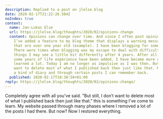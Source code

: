 ```yaml
---
description: Replied to a post on jlelse.blog
date: 2020-02-17T21:22:26.584Z
noIndex: true
context:
  name: Jan-Lukas Else
  url: https://jlelse.blog/thoughts/2020/02/opinions-change
  content: Opinions can change over time. And since I often post opinions on my blog,
    I’ve added a feature to my blog theme that displays a warning message above posts
    that are over one year old (example). I have been blogging for some time now.
    There were times when blogging was my escape to deal with difficult times. Some
    things I may see a little bit differently after 4 years. After all, since then
    some years of life experience have been added. I have become more adult. I have
    learned a lot. Today I am no longer as impulsive as I was then. But still, I don’t
    want to delete most of what I published back then just like that. My blog is partially
    a kind of diary and through certain posts I can remember back.
  published: 2020-02-17T18:38:56+01:00
reply: https://jlelse.blog/thoughts/2020/02/opinions-change/
---
```


Completely agree with all you've said. "But still, I don’t want to delete most of what I published back then just like that." this is something I've come to learn. My website passed through many phases where I removed a lot of the posts I had there. But now? Now I restored everything.
